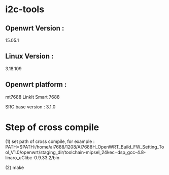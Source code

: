# i2c-tools 

## Openwrt Version : 

15.05.1

## Linux Version : 

3.18.109

## Openwrt platform : 

mt7688 LinkIt Smart 7688

SRC base version : 3.1.0

# Step of cross compile

(1)
set path of cross compile, for example :
PATH=$PATH:/home/ai7688/1208/AI7688H_OpenWRT_Build_FW_Setting_Tool_V1.0/openwrt/staging_dir/toolchain-mipsel_24kec+dsp_gcc-4.8-linaro_uClibc-0.9.33.2/bin

(2)
make

